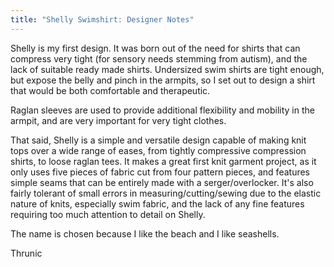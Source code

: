 ```yaml
---
title: "Shelly Swimshirt: Designer Notes"
---
```


Shelly is my first design. It was born out of the need for shirts that can compress very tight (for sensory needs stemming from autism), and the lack of suitable ready made shirts. Undersized swim shirts are tight enough, but expose the belly and pinch in the armpits, so I set out to design a shirt that would be both comfortable and therapeutic.

Raglan sleeves are used to provide additional flexibility and mobility in the armpit, and are very important for very tight clothes.

That said, Shelly is a simple and versatile design capable of making knit tops over a wide range of eases, from tightly compressive compression shirts, to loose raglan tees. It makes a great first knit garment project, as it only uses five pieces of fabric cut from four pattern pieces, and features simple seams that can be entirely made with a serger/overlocker. It's also fairly tolerant of small errors in measuring/cutting/sewing due to the elastic nature of knits, especially swim fabric, and the lack of any fine features requiring too much attention to detail on Shelly.

The name is chosen because I like the beach and I like seashells.

Thrunic
